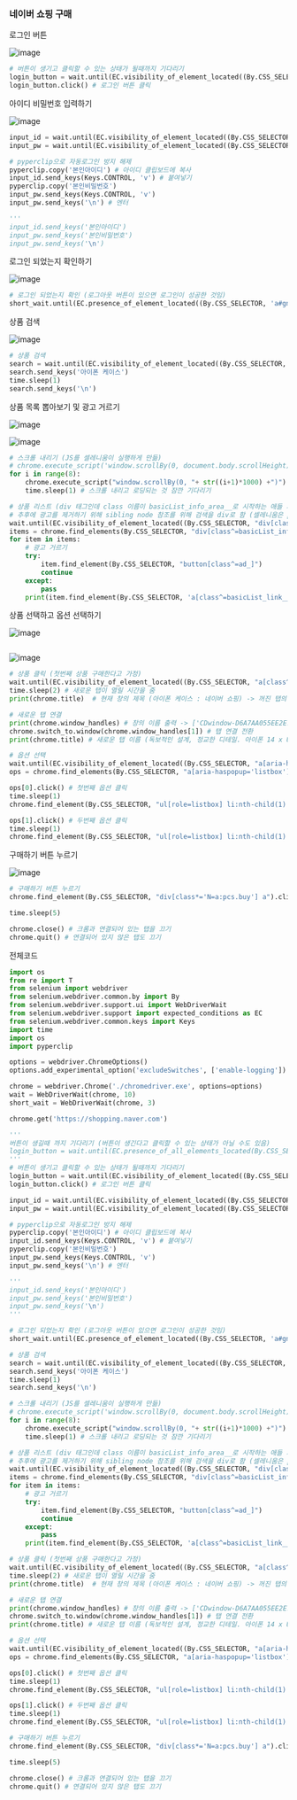 
### 네이버 쇼핑 구매

로그인 버튼 

![image](https://user-images.githubusercontent.com/61526722/193393647-a4d310c4-a41f-4e90-9a26-d8fe7b2a7f7c.png)

```python
# 버튼이 생기고 클릭할 수 있는 상태가 될때까지 기다리기
login_button = wait.until(EC.visibility_of_element_located((By.CSS_SELECTOR, 'a#gnb_login_button'))) # a태그의 gnb_login_button
login_button.click() # 로그인 버튼 클릭
```

아이디 비밀번호 입력하기

![image](https://user-images.githubusercontent.com/61526722/193393623-df2c943c-2805-40aa-89f5-84b0d50b7bfc.png)

```python
input_id = wait.until(EC.visibility_of_element_located((By.CSS_SELECTOR, 'input#id')))
input_pw = wait.until(EC.visibility_of_element_located((By.CSS_SELECTOR, 'input#pw')))

# pyperclip으로 자동로그인 방지 해제
pyperclip.copy('본인아이디') # 아이디 클립보드에 복사
input_id.send_keys(Keys.CONTROL, 'v') # 붙여넣기
pyperclip.copy('본인비밀번호')
input_pw.send_keys(Keys.CONTROL, 'v') 
input_pw.send_keys('\n') # 엔터

'''
input_id.send_keys('본인아이디')
input_pw.send_keys('본인비밀번호')
input_pw.send_keys('\n')
```

로그인 되었는지 확인하기

![image](https://user-images.githubusercontent.com/61526722/193393880-a6fb6ef6-9968-4911-9bd2-136146468f49.png)

```python
# 로그인 되었는지 확인 (로그아웃 버튼이 있으면 로그인이 성공한 것임)
short_wait.until(EC.presence_of_element_located((By.CSS_SELECTOR, 'a#gnb_logout_button')))
```

상품 검색

![image](https://user-images.githubusercontent.com/61526722/193394210-faf90627-6e93-4461-9c6c-9955c3bd6565.png)

```python
# 상품 검색
search = wait.until(EC.visibility_of_element_located((By.CSS_SELECTOR, 'input[class=_searchInput_search_text_3CUDs]')))
search.send_keys('아이폰 케이스')
time.sleep(1)
search.send_keys('\n')

```

상품 목록 뽑아보기 및 광고 거르기

![image](https://user-images.githubusercontent.com/61526722/193394381-892cb328-c8ed-43cf-8a79-fd37d481ac88.png)

![image](https://user-images.githubusercontent.com/61526722/193394867-a01ac4aa-9b98-44f1-a8ef-7e2c833a5680.png)

```python
# 스크롤 내리기 (JS를 셀레니움이 실행하게 만듦)
# chrome.execute_script('window.scrollBy(0, document.body.scrollHeight)') # x로는 움직이지 않고, y로 최대로 이동
for i in range(8):
    chrome.execute_script("window.scrollBy(0, "+ str((i+1)*1000) +")")
    time.sleep(1) # 스크롤 내리고 로딩되는 것 잠깐 기다리기

# 상품 리스트 (div 태그인데 class 이름이 basicList_info_area__로 시작하는 애들 가져오기)
# 추후에 광고를 제거하기 위해 sibling node 참조를 위해 검색을 div로 함 (셀레니움은 parent로 가는것이 한정적이라 공통분모를 찾아야 함)
wait.until(EC.visibility_of_element_located((By.CSS_SELECTOR, "div[class^=basicList_info_area__]")))
items = chrome.find_elements(By.CSS_SELECTOR, "div[class^=basicList_info_area__") # 모든 div태그 가져오기
for item in items:
    # 광고 거르기
    try:
        item.find_element(By.CSS_SELECTOR, "button[class^=ad_]")
        continue
    except:
        pass
    print(item.find_element(By.CSS_SELECTOR, 'a[class^=basicList_link__').text)
```


상품 선택하고 옵션 선택하기

![image](https://user-images.githubusercontent.com/61526722/193396056-28708613-67cc-4c23-80dc-f598f75f29c1.png)

```python

```

![image](https://user-images.githubusercontent.com/61526722/193396421-b730beb2-dbc5-4112-8350-b330c033fef8.png)

```python
# 상품 클릭 (첫번째 상품 구매한다고 가정)
wait.until(EC.visibility_of_element_located((By.CSS_SELECTOR, "a[class^=basicList_link__"))).click()
time.sleep(2) # 새로운 탭이 열릴 시간을 줌
print(chrome.title)  # 현재 창의 제목 (아이폰 케이스 : 네이버 쇼핑) -> 꺼진 탭의 제목

# 새로운 탭 연결
print(chrome.window_handles) # 창의 이름 출력 -> ['CDwindow-D6A7AA055EE2E7636053E2A9F78391CE', 'CDwindow-1C5BBA469099DE8E361BB1CF8BD83952']
chrome.switch_to.window(chrome.window_handles[1]) # 탭 연결 전환
print(chrome.title) # 새로운 탭 이름 (독보적인 설계, 정교한 디테일. 아이폰 14 x UAG의 완벽한 만남 : UAGKOREA)

# 옵션 선택
wait.until(EC.visibility_of_element_located((By.CSS_SELECTOR, "a[aria-haspopup='listbox']")))
ops = chrome.find_elements(By.CSS_SELECTOR, "a[aria-haspopup='listbox']")

ops[0].click() # 첫번째 옵션 클릭
time.sleep(1)
chrome.find_element(By.CSS_SELECTOR, "ul[role=listbox] li:nth-child(1) a[role=option]").click() # ul 태그의 자식 노드중에 첫번쨰 li 태그에서 a태그 중에 role이 option인것 선택

ops[1].click() # 두번째 옵션 클릭
time.sleep(1)
chrome.find_element(By.CSS_SELECTOR, "ul[role=listbox] li:nth-child(1) a[role=option]").click()
```

구매하기 버튼 누르기

![image](https://user-images.githubusercontent.com/61526722/193396431-29165ae8-0b27-4773-a615-03b9e788b98d.png)

```python
# 구매하기 버튼 누르기
chrome.find_element(By.CSS_SELECTOR, "div[class*='N=a:pcs.buy'] a").click()

time.sleep(5)

chrome.close() # 크롬과 연결되어 있는 탭을 끄기
chrome.quit() # 연결되어 있지 않은 탭도 끄기
```

전체코드

```python
import os
from re import T
from selenium import webdriver
from selenium.webdriver.common.by import By
from selenium.webdriver.support.ui import WebDriverWait
from selenium.webdriver.support import expected_conditions as EC
from selenium.webdriver.common.keys import Keys
import time
import os
import pyperclip

options = webdriver.ChromeOptions()
options.add_experimental_option('excludeSwitches', ['enable-logging'])

chrome = webdriver.Chrome('./chromedriver.exe', options=options)
wait = WebDriverWait(chrome, 10)
short_wait = WebDriverWait(chrome, 3)

chrome.get('https://shopping.naver.com')

'''
버튼이 생길때 까지 기다리기 (버튼이 생긴다고 클릭할 수 있는 상태가 아닐 수도 있음)
login_button = wait.until(EC.presence_of_all_elements_located(By.CSS_SELECTOR, 'a#gnb_login_button')) # a태그의 gnb_login_button
'''
# 버튼이 생기고 클릭할 수 있는 상태가 될때까지 기다리기
login_button = wait.until(EC.visibility_of_element_located((By.CSS_SELECTOR, 'a#gnb_login_button'))) # a태그의 gnb_login_button
login_button.click() # 로그인 버튼 클릭

input_id = wait.until(EC.visibility_of_element_located((By.CSS_SELECTOR, 'input#id')))
input_pw = wait.until(EC.visibility_of_element_located((By.CSS_SELECTOR, 'input#pw')))

# pyperclip으로 자동로그인 방지 해제
pyperclip.copy('본인아이디') # 아이디 클립보드에 복사
input_id.send_keys(Keys.CONTROL, 'v') # 붙여넣기
pyperclip.copy('본인비밀번호')
input_pw.send_keys(Keys.CONTROL, 'v') 
input_pw.send_keys('\n') # 엔터

'''
input_id.send_keys('본인아이디')
input_pw.send_keys('본인비밀번호')
input_pw.send_keys('\n')
'''

# 로그인 되었는지 확인 (로그아웃 버튼이 있으면 로그인이 성공한 것임)
short_wait.until(EC.presence_of_element_located((By.CSS_SELECTOR, 'a#gnb_logout_button')))

# 상품 검색
search = wait.until(EC.visibility_of_element_located((By.CSS_SELECTOR, 'input[class=_searchInput_search_text_3CUDs]')))
search.send_keys('아이폰 케이스')
time.sleep(1)
search.send_keys('\n')

# 스크롤 내리기 (JS를 셀레니움이 실행하게 만듦)
# chrome.execute_script('window.scrollBy(0, document.body.scrollHeight)') # x로는 움직이지 않고, y로 최대로 이동
for i in range(8):
    chrome.execute_script("window.scrollBy(0, "+ str((i+1)*1000) +")")
    time.sleep(1) # 스크롤 내리고 로딩되는 것 잠깐 기다리기

# 상품 리스트 (div 태그인데 class 이름이 basicList_info_area__로 시작하는 애들 가져오기)
# 추후에 광고를 제거하기 위해 sibling node 참조를 위해 검색을 div로 함 (셀레니움은 parent로 가는것이 한정적이라 공통분모를 찾아야 함)
wait.until(EC.visibility_of_element_located((By.CSS_SELECTOR, "div[class^=basicList_info_area__]")))
items = chrome.find_elements(By.CSS_SELECTOR, "div[class^=basicList_info_area__") # 모든 div태그 가져오기
for item in items:
    # 광고 거르기
    try:
        item.find_element(By.CSS_SELECTOR, "button[class^=ad_]")
        continue
    except:
        pass
    print(item.find_element(By.CSS_SELECTOR, 'a[class^=basicList_link__').text)

# 상품 클릭 (첫번째 상품 구매한다고 가정)
wait.until(EC.visibility_of_element_located((By.CSS_SELECTOR, "a[class^=basicList_link__"))).click()
time.sleep(2) # 새로운 탭이 열릴 시간을 줌
print(chrome.title)  # 현재 창의 제목 (아이폰 케이스 : 네이버 쇼핑) -> 꺼진 탭의 제목

# 새로운 탭 연결
print(chrome.window_handles) # 창의 이름 출력 -> ['CDwindow-D6A7AA055EE2E7636053E2A9F78391CE', 'CDwindow-1C5BBA469099DE8E361BB1CF8BD83952']
chrome.switch_to.window(chrome.window_handles[1]) # 탭 연결 전환
print(chrome.title) # 새로운 탭 이름 (독보적인 설계, 정교한 디테일. 아이폰 14 x UAG의 완벽한 만남 : UAGKOREA)

# 옵션 선택
wait.until(EC.visibility_of_element_located((By.CSS_SELECTOR, "a[aria-haspopup='listbox']")))
ops = chrome.find_elements(By.CSS_SELECTOR, "a[aria-haspopup='listbox']")

ops[0].click() # 첫번째 옵션 클릭
time.sleep(1)
chrome.find_element(By.CSS_SELECTOR, "ul[role=listbox] li:nth-child(1) a[role=option]").click() # ul 태그의 자식 노드중에 첫번쨰 li 태그에서 a태그 중에 role이 option인것 선택

ops[1].click() # 두번째 옵션 클릭
time.sleep(1)
chrome.find_element(By.CSS_SELECTOR, "ul[role=listbox] li:nth-child(1) a[role=option]").click()

# 구매하기 버튼 누르기
chrome.find_element(By.CSS_SELECTOR, "div[class*='N=a:pcs.buy'] a").click()

time.sleep(5)

chrome.close() # 크롬과 연결되어 있는 탭을 끄기
chrome.quit() # 연결되어 있지 않은 탭도 끄기
```
